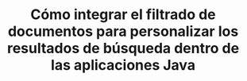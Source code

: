 ---
############################# Static ############################
layout: "auto-gen-gist"
draft: false
path: "es/search/java/filters/rtf/"
otherformats: PDF DOC DOT DOCX DOCM DOTX DOTM TXT ODT OTT XLS XLT XLSX XLSM XLSB XLTX XLTM XLA XLAM ODS OTS CSV TSV XML PPT PPS POT PPTX PPTM POTX POTM PPSX PPSM ODP PST OST EML EMLX MSG ONE ZIP XHTML MHTML MD CHM EPUB FB12 

############################# Head ############################
head_title: "¿Integrar el filtrado de documentos RTF en los resultados de búsqueda a través de la API de Java?"
head_description: "GroupDocs.Search Java API ayuda a los desarrolladores de software a agregar RTF capacidades de búsqueda de documentos y aplicar filtrado de documentos para personalizar los resultados de búsqueda a través de Java API."

############################# Header ############################
title: "Cómo integrar el filtrado de documentos para personalizar los resultados de búsqueda dentro de las aplicaciones Java"
description: "GroupDocs.Search Java API permite a los programadores integrar funciones avanzadas de búsqueda de documentos RTF, así como personalizar los resultados de la búsqueda configurando el filtrado de documentos en sus aplicaciones Java."

######################### Download Button #######################
button:
    enable: true

############################# About ############################
about:
    enable: true
    title: "Cómo integrar el filtrado de documentos para personalizar los resultados de búsqueda dentro de las aplicaciones Java"
    content: |
       El filtrado de documentos es una actividad muy útil que permite que las aplicaciones de software busquen y recuperen documentos según la secuencia de palabras relevante ingresada por un usuario en el texto de los documentos indexados. Un filtro contiene un conjunto de reglas que definen el criterio utilizado para seleccionar registros. El filtrado de documentos permite a los usuarios limitar su búsqueda a una determinada sección o un tipo de documento en particular, así como navegar a través de los resultados y encontrar lo que están buscando. GroupDocs.Search para Java es una API de búsqueda e indexación de documentos de alto rendimiento rica en características que permite a los desarrolladores de software crear aplicaciones que pueden lograr la indexación de texto y la búsqueda de algunos de los formatos de archivo de documentos más populares. Es totalmente compatible con varios tipos de documentos, como PDF, HTML, correo electrónico de Outlook, Microsoft Office Word, hojas de cálculo de Excel, presentaciones de PowerPoint, MSG de Outlook, PST, etc. Hay varios tipos de archivadores disponibles para que el usuario personalice los resultados de búsqueda, como filtros de ruta de archivo, filtro de extensión de archivo, filtro de atributo y muchos más.

############################# content ############################
steps:
    enable: true
    block:
    - title_left: "Aplicar filtro de documentos en la búsqueda de documentos RTF a través de Java"
      content_left: |
       GroupDocs.Search Java API ayuda a los desarrolladores de software a crear aplicaciones poderosas con capacidades de búsqueda utilizando la API de Java. El siguiente ejemplo de código Java muestra cómo aplicar el filtro de documentos para buscar varios tipos de documentos con solo un par de líneas de código.

      title_right: "Configuración del filtro de documentos en la búsqueda de documentos RTF"
      content_right: |
       * Primero debe especificar la ruta a la carpeta de índice y la carpeta de documentos.
       * Crear un índice en la carpeta especificada llamando a la instancia de la clase [Index](https://apireference.groupdocs.com/search/java/com.groupdocs.search/Index#Index(java.lang.String))
       * Indexación de documentos de la carpeta especificada llamando al método [add](https://apireference.groupdocs.com/search/java/com.groupdocs.search/Index#add(java.lang.String))
       * Crear un objeto de opciones de búsqueda llamando a la clase [earchOptions](https://apireference.groupdocs.com/search/java/com.groupdocs.search.options/SearchOptions)
       * Configure el filtro de documentos llamando al método [setSearchDocumentFilter](https://apireference.groupdocs.com/search/java/com.groupdocs.search.options/SearchOptions#setSearchDocumentFilter(com.groupdocs.search.options.ISearchDocumentFilter))
       * Comience a buscar y muestre documentos de texto si encuentra alguno
        
      gisthash: "6ad4038623777576484491239ce17125"
      gistfile: "set_document_filter_in_search_java.java"

    - title_left: "Combine Search Document Filters to Create Composite Filter via Java"
      content_left: |
        GroupDocs.Search for Java allows software programmers to add advanced searching capability and apply custom filters for document searching inside their Java application. Users can create composite filter by combining various types of search filters. The following Java code demonstrates how to combine search document filters to create composite filter using Boolean operators AND, OR, NOT etc. with just a couple of lines of code.

      title_right: "Crear filtro compuesto para buscar archivos RTF"
      content_right: |
       * Primero debe especificar la ruta a la carpeta de índice y la carpeta de documentos.
       * Crear un filtro compuesto AND que devuelva todos los documentos FB2 y EPUB que tengan la palabra 'Einstein' en sus rutas completas
       * Cree filter1 llamando a [SearchDocumentFilter](https://apireference.groupdocs.com/search/java/com.groupdocs.search.options/SearchOptions#setSearchDocumentFilter(com.groupdocs.search.options.ISearchDocumentFilter))
       * Cree filter2 llamando a [SearchDocumentFilter](https://apireference.groupdocs.com/search/java/com.groupdocs.search.options/SearchOptions#setSearchDocumentFilter(com.groupdocs.search.options.ISearchDocumentFilter))
       * Combine filtros llamando al método [createAnd](https://apireference.groupdocs.com/search/java/com.groupdocs.search/SearchDocumentFilter#createAnd(com.groupdocs.search.options.ISearchDocumentFilter...))
       * Cree un filtro compuesto OR que devuelva todos los DOC, DOCX, PDF y todos los documentos que tengan la palabra Einstein en sus rutas completas
       * Cree filter3 llamando a [SearchDocumentFilter](https://apireference.groupdocs.com/search/java/com.groupdocs.search.options/SearchOptions#setSearchDocumentFilter(com.groupdocs.search.options.ISearchDocumentFilter))
       * Cree filter4 llamando a [SearchDocumentFilter](https://apireference.groupdocs.com/search/java/com.groupdocs.search.options/SearchOptions#setSearchDocumentFilter(com.groupdocs.search.options.ISearchDocumentFilter))
       * Combine filtros llamando al método [createOr](https://apireference.groupdocs.com/search/java/com.groupdocs.search/SearchDocumentFilter#createOr(com.groupdocs.search.options.ISearchDocumentFilter...))
       * Creación de un filtro que devuelve todos los documentos encontrados excepto los documentos TXT
       * Cree filter4 llamando a [SearchDocumentFilter](https://apireference.groupdocs.com/search/java/com.groupdocs.search.options/SearchOptions#setSearchDocumentFilter(com.groupdocs.search.options.ISearchDocumentFilter))
       * Appy Not filter llamando al método [createNot](https://apireference.groupdocs.com/search/java/com.groupdocs.search/SearchDocumentFilter#createNot(com.groupdocs.search.options.ISearchDocumentFilter))

      gisthash: "db9ab9384dcacb90c5bbdad98a2d2cba"
      gistfile: "combine_document_filter_in_search_java.java"
      
    - title_left: "Requisitos del sistema"
      content_left: |
        GroupDocs.Search for Java es compatible con todas las principales plataformas y sistemas operativos. Para obtener una guía completa de requisitos del sistema, visite [requisitos del sistema](https://docs.groupdocs.com/search/java/system-requirements/) antes de ejecutar el código a continuación, asegúrese de tener los siguientes requisitos previos instalados en su sistema:
          * Sistemas Operativos: Microsoft Windows, Linux, Mac OS
          * Compatibilidad con versiones de Java: J2SE 7.0 (1.7), J2SE 8.0 (1.8) o superior
          * Obtenga la última versión de GroupDocs.Search para las API de Java de GroupDocs [Repository](https://repository.groupdocs.com/repo/com/groupdocs/groupdocs-search/)
        
      title_right: "Por qué usar GroupDocs.Search"
      content_right: |
        * Creación de índices de búsqueda tanto en memoria como en disco.
        * Capacidad de indexación de un archivo, secuencia o estructura.
        * Soporte de indexación de documentos protegidos por contraseña.
        * Soporte para la fusión de varios índices.
        * Documento de filtro durante la indexación de búsqueda.
        * Compatibilidad con el corrector ortográfico durante la búsqueda.
        * Los caracteres combinados son totalmente compatibles
        * La combinación de diferentes tipos de búsqueda en una consulta de búsqueda.
        * Compatibilidad con búsquedas de palabras simples y expresiones regulares
        * Totalmente compatible con el reemplazo de alias en las consultas de búsqueda.

demos:
    enable: true
        

more_formats:
    enable: true


back_to_top:
    enable: true
---